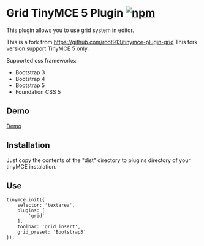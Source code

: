 # Grid TinyMCE 5 Plugin [![npm][npm-image]][npm-url]
[npm-image]: https://img.shields.io/npm/v/tinymce-plugin-codeblock.svg
[npm-url]: https://npmjs.org/package/tinymce-plugin-codeblock

This plugin allows you to use grid system in editor.

This is a fork from https://github.com/root913/tinymce-plugin-grid
This fork version support TinyMCE 5 only.

Supported css frameworks:
* Bootstrap 3
* Bootstrap 4
* Bootstrap 5
* Foundation CSS 5

## Demo

<a href="https://root913.github.io/tinymce-plugin-grid/demo/index.html">Demo</a>

## Installation

Just copy the contents of the  "dist" directory to plugins directory of your tinyMCE instalation.

## Use

````
tinymce.init({
    selector: 'textarea',
    plugins: [
        'grid'
    ],
    toolbar: 'grid_insert',
    grid_preset: 'Bootstrap3'
});
````